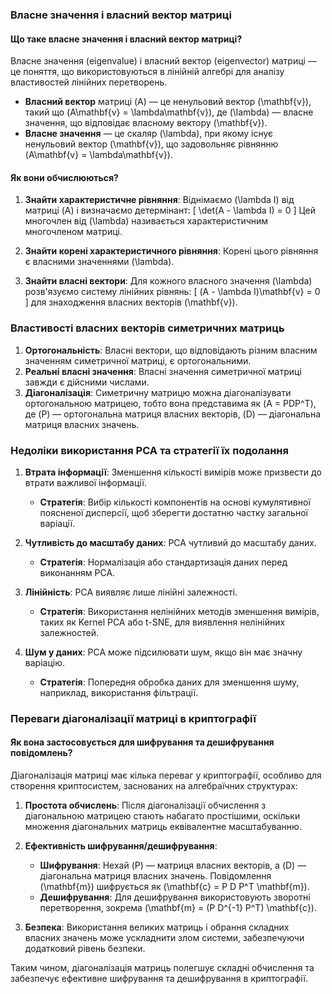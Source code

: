 ### Власне значення і власний вектор матриці

#### Що таке власне значення і власний вектор матриці?
Власне значення (eigenvalue) і власний вектор (eigenvector) матриці — це поняття, що використовуються в лінійній алгебрі для аналізу властивостей лінійних перетворень.

- **Власний вектор** матриці \(A\) — це ненульовий вектор \(\mathbf{v}\), такий що \(A\mathbf{v} = \lambda\mathbf{v}\), де \(\lambda\) — власне значення, що відповідає власному вектору \(\mathbf{v}\).
- **Власне значення** — це скаляр \(\lambda\), при якому існує ненульовий вектор \(\mathbf{v}\), що задовольняє рівнянню \(A\mathbf{v} = \lambda\mathbf{v}\).

#### Як вони обчислюються?
1. **Знайти характеристичне рівняння**: Віднімаємо \(\lambda I\) від матриці \(A\) і визначаємо детермінант:
   \[
   \det(A - \lambda I) = 0
   \]
   Цей многочлен від \(\lambda\) називається характеристичним многочленом матриці.

2. **Знайти корені характеристичного рівняння**: Корені цього рівняння є власними значеннями \(\lambda\).

3. **Знайти власні вектори**: Для кожного власного значення \(\lambda\) розв'язуємо систему лінійних рівнянь:
   \[
   (A - \lambda I)\mathbf{v} = 0
   \]
   для знаходження власних векторів \(\mathbf{v}\).

### Властивості власних векторів симетричних матриць
1. **Ортогональність**: Власні вектори, що відповідають різним власним значенням симетричної матриці, є ортогональними.
2. **Реальні власні значення**: Власні значення симетричної матриці завжди є дійсними числами.
3. **Діагоналізація**: Симетричну матрицю можна діагоналізувати ортогональною матрицею, тобто вона представима як \(A = PDP^T\), де \(P\) — ортогональна матриця власних векторів, \(D\) — діагональна матриця власних значень.

### Недоліки використання PCA та стратегії їх подолання

1. **Втрата інформації**: Зменшення кількості вимірів може призвести до втрати важливої інформації.
   - **Стратегія**: Вибір кількості компонентів на основі кумулятивної поясненої дисперсії, щоб зберегти достатню частку загальної варіації.

2. **Чутливість до масштабу даних**: PCA чутливий до масштабу даних.
   - **Стратегія**: Нормалізація або стандартизація даних перед виконанням PCA.

3. **Лінійність**: PCA виявляє лише лінійні залежності.
   - **Стратегія**: Використання нелінійних методів зменшення вимірів, таких як Kernel PCA або t-SNE, для виявлення нелінійних залежностей.

4. **Шум у даних**: PCA може підсилювати шум, якщо він має значну варіацію.
   - **Стратегія**: Попередня обробка даних для зменшення шуму, наприклад, використання фільтрації.

### Переваги діагоналізації матриці в криптографії

#### Як вона застосовується для шифрування та дешифрування повідомлень?
Діагоналізація матриці має кілька переваг у криптографії, особливо для створення криптосистем, заснованих на алгебраїчних структурах:

1. **Простота обчислень**: Після діагоналізації обчислення з діагональною матрицею стають набагато простішими, оскільки множення діагональних матриць еквівалентне масштабуванню.

2. **Ефективність шифрування/дешифрування**:
   - **Шифрування**: Нехай \(P\) — матриця власних векторів, а \(D\) — діагональна матриця власних значень. Повідомлення \(\mathbf{m}\) шифрується як \(\mathbf{c} = P D P^T \mathbf{m}\).
   - **Дешифрування**: Для дешифрування використовують зворотні перетворення, зокрема \(\mathbf{m} = (P D^{-1} P^T) \mathbf{c}\).

3. **Безпека**: Використання великих матриць і обрання складних власних значень може ускладнити злом системи, забезпечуючи додатковий рівень безпеки.

Таким чином, діагоналізація матриць полегшує складні обчислення та забезпечує ефективне шифрування та дешифрування в криптографії.